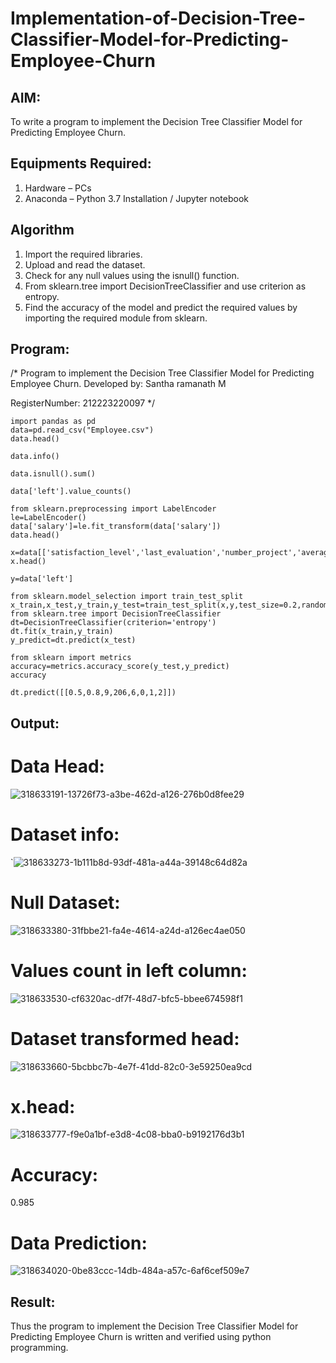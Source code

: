 # Implementation-of-Decision-Tree-Classifier-Model-for-Predicting-Employee-Churn

## AIM:
To write a program to implement the Decision Tree Classifier Model for Predicting Employee Churn.

## Equipments Required:
1. Hardware – PCs
2. Anaconda – Python 3.7 Installation / Jupyter notebook

## Algorithm
1. Import the required libraries.
2. Upload and read the dataset.
3. Check for any null values using the isnull() function.
4. From sklearn.tree import DecisionTreeClassifier and use criterion as entropy.
5. Find the accuracy of the model and predict the required values by importing the required module from sklearn.

## Program:

/*
Program to implement the Decision Tree Classifier Model for Predicting Employee Churn.
Developed by: Santha ramanath M

RegisterNumber: 212223220097 
*/
```
import pandas as pd
data=pd.read_csv("Employee.csv")
data.head()

data.info()

data.isnull().sum()

data['left'].value_counts()

from sklearn.preprocessing import LabelEncoder
le=LabelEncoder()
data['salary']=le.fit_transform(data['salary'])
data.head()

x=data[['satisfaction_level','last_evaluation','number_project','average_montly_hours','time_spend_company','Work_accident','promotion_last_5years','salary']]
x.head()

y=data['left']

from sklearn.model_selection import train_test_split
x_train,x_test,y_train,y_test=train_test_split(x,y,test_size=0.2,random_state=100)
from sklearn.tree import DecisionTreeClassifier
dt=DecisionTreeClassifier(criterion='entropy')
dt.fit(x_train,y_train)
y_predict=dt.predict(x_test)

from sklearn import metrics
accuracy=metrics.accuracy_score(y_test,y_predict)
accuracy

dt.predict([[0.5,0.8,9,206,6,0,1,2]])
```

## Output:

# Data Head:

![318633191-13726f73-a3be-462d-a126-276b0d8fee29](https://github.com/Santharamanath/Implementation-of-Decision-Tree-Classifier-Model-for-Predicting-Employee-Churn/assets/149035289/d7c7ba51-b0c1-4533-8148-15babd5025cf)

# Dataset info:

`![318633273-1b111b8d-93df-481a-a44a-39148c64d82a](https://github.com/Santharamanath/Implementation-of-Decision-Tree-Classifier-Model-for-Predicting-Employee-Churn/assets/149035289/e5eb7eb9-4eed-4f66-abbd-873bf0a98893)

# Null Dataset:

![318633380-31fbbe21-fa4e-4614-a24d-a126ec4ae050](https://github.com/Santharamanath/Implementation-of-Decision-Tree-Classifier-Model-for-Predicting-Employee-Churn/assets/149035289/bd45fc1e-dbcd-4df4-a4eb-134424faa703)

# Values count in left column:

![318633530-cf6320ac-df7f-48d7-bfc5-bbee674598f1](https://github.com/Santharamanath/Implementation-of-Decision-Tree-Classifier-Model-for-Predicting-Employee-Churn/assets/149035289/e8bfe98c-2d56-41bc-a3ba-4c9bae08a395)

# Dataset transformed head:

![318633660-5bcbbc7b-4e7f-41dd-82c0-3e59250ea9cd](https://github.com/Santharamanath/Implementation-of-Decision-Tree-Classifier-Model-for-Predicting-Employee-Churn/assets/149035289/5b76c3c8-c833-423f-b826-bed7db1bb5c2)

# x.head:

![318633777-f9e0a1bf-e3d8-4c08-bba0-b9192176d3b1](https://github.com/Santharamanath/Implementation-of-Decision-Tree-Classifier-Model-for-Predicting-Employee-Churn/assets/149035289/61f2c3ee-6220-4efa-853f-0af6b8332324)

# Accuracy:

0.985

# Data Prediction:

![318634020-0be83ccc-14db-484a-a57c-6af6cef509e7](https://github.com/Santharamanath/Implementation-of-Decision-Tree-Classifier-Model-for-Predicting-Employee-Churn/assets/149035289/441719a0-d664-4283-ae45-c03d741ccd75)


## Result:
Thus the program to implement the  Decision Tree Classifier Model for Predicting Employee Churn is written and verified using python programming.

